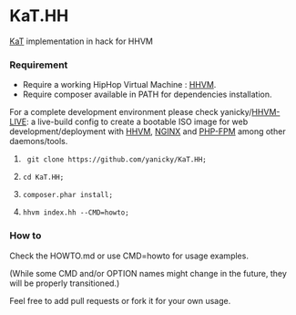 # KaT.HH
[KaT](https://github.com/yanicky/KaT) implementation in hack for HHVM 

### Requirement 
* Require a working HipHop Virtual Machine : [HHVM](https://hhvm.com).
* Require composer available in PATH for dependencies installation.

For a complete development environment please check yanicky/[HHVM-LIVE](https://github.com/yanicky/HHVM-LIVE): a live-build config to create a bootable ISO image for web  development/deployment with [HHVM](https://hhvm.com), [NGINX](https://nginx.com) and [PHP-FPM](https://php.net) among other daemons/tools.

1. ``` git clone https://github.com/yanicky/KaT.HH;```

2. ``` cd KaT.HH; ```

3. ``` composer.phar install; ```

4. ``` hhvm index.hh --CMD=howto; ```

### How to
Check the HOWTO.md or use CMD=howto for usage examples.

(While some CMD and/or OPTION names might change in the future, they will be properly transitioned.)

Feel free to add pull requests or fork it for your own usage.
